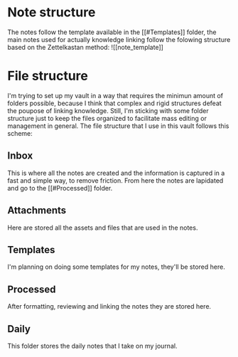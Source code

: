 # Note structure
The notes follow the template available in the [[#Templates]] folder, the main notes used for actually knowledge linking follow the folowing structure based on the Zettelkastan method:
![[note_template]]
# File structure
I'm trying to set up my vault in a way that requires the minimun amount of folders possible, because I think that complex and rigid structures defeat the poupose of linking knowledge. Still, I'm sticking with some folder structure just to keep the files organized to facilitate mass editing or management in general.
The file structure that I use in this vault follows this scheme:
## Inbox
This is where all the notes are created and the information is captured in a fast and simple way, to remove friction. From here the notes are lapidated and go to the [[#Processed]] folder.
## Attachments
Here are stored all the assets and files that are used in the notes.
## Templates
I'm planning on doing some templates for my notes, they'll be stored here.
## Processed
After formatting, reviewing and linking the notes they are stored here.
## Daily
This folder stores the daily notes that I take on my journal.